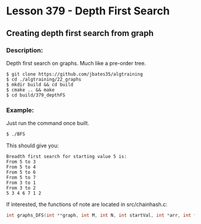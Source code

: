 # Lesson 379 - Depth First Search
## Creating depth first search from graph
### Description:
Depth first search on graphs. Much like a pre-order tree.
```shell
$ git clone https://github.com/jbates35/algtraining
$ cd ./algtraining/22_graphs
$ mkdir build && cd build
$ cmake .. && make
$ cd build/379_depthFS
```
### Example:
Just run the command once built.
```bash
$ ./BFS
```
This should give you:
```
Breadth first search for starting value 5 is:
From 5 to 3
From 5 to 4
From 5 to 6
From 5 to 7
From 3 to 1
From 3 to 2
5 3 4 6 7 1 2 
```
If interested, the functions of note are located in src/chainhash.c:
```c
int graphs_DFS(int **graph, int M, int N, int startVal, int *arr, int *L);
```
